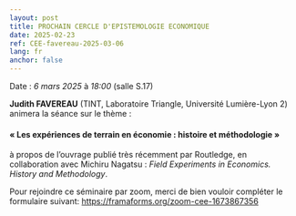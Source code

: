```yaml
---
layout: post
title: PROCHAIN CERCLE D'EPISTEMOLOGIE ECONOMIQUE
date: 2025-02-23
ref: CEE-favereau-2025-03-06
lang: fr
anchor: false
---
```


<i class="fas fa-table"></i> Date : _6 mars 2025_ à _18:00_ (salle S.17)

**Judith FAVEREAU** (TINT, Laboratoire Triangle, Université Lumière-Lyon 2) animera la séance sur le thème :

#### «  Les expériences de terrain en économie : histoire et méthodologie »

 à propos de l’ouvrage publié très récemment par Routledge, en collaboration avec Michiru Nagatsu : *Field Experiments in Economics. History and Methodology*.

Pour rejoindre ce séminaire par zoom, merci de bien vouloir compléter le formulaire suivant: https://framaforms.org/zoom-cee-1673867356 
